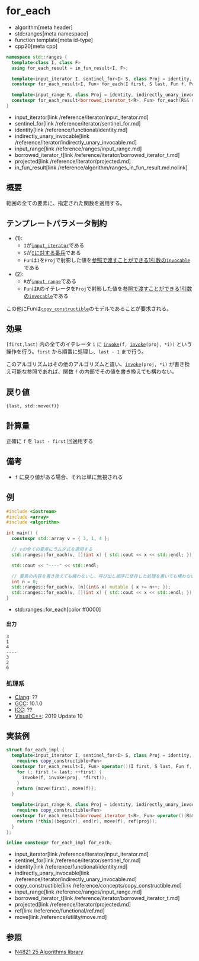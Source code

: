 # for_each
* algorithm[meta header]
* std::ranges[meta namespace]
* function template[meta id-type]
* cpp20[meta cpp]

```cpp
namespace std::ranges {
  template<class I, class F>
  using for_each_result = in_fun_result<I, F>;

  template<input_iterator I, sentinel_for<I> S, class Proj = identity, indirectly_unary_invocable<projected<I, Proj>> Fun>
  constexpr for_each_result<I, Fun> for_each(I first, S last, Fun f, Proj proj = {});                     // (1)

  template<input_range R, class Proj = identity, indirectly_unary_invocable<projected<iterator_t<R>, Proj>> Fun>
  constexpr for_each_result<borrowed_iterator_t<R>, Fun> for_each(R&& r, Fun f, Proj proj = {});          // (2)
}
```
* input_iterator[link /reference/iterator/input_iterator.md]
* sentinel_for[link /reference/iterator/sentinel_for.md]
* identity[link /reference/functional/identity.md]
* indirectly_unary_invocable[link /reference/iterator/indirectly_unary_invocable.md]
* input_range[link /reference/ranges/input_range.md]
* borrowed_iterator_t[link /reference/iterator/borrowed_iterator_t.md]
* projected[link /reference/iterator/projected.md]
* in_fun_result[link /reference/algorithm/ranges_in_fun_result.md.nolink]


## 概要
範囲の全ての要素に、指定された関数を適用する。

## テンプレートパラメータ制約
- (1):
    - `I`が[`input_iterator`](/reference/iterator/input_iterator.md)である
    - `S`が[`I`に対する番兵](/reference/iterator/sentinel_for.md)である
    - `Fun`は`I`を`Proj`で射影した値を[参照で渡すことができる1引数の`invocable`](/reference/iterator/indirectly_unary_invocable.md)である
- (2):
    - `R`が[`input_range`](/reference/ranges/input_range.md)である
    - `Fun`は`R`のイテレータを`Proj`で射影した値を[参照で渡すことができる1引数の`invocable`](/reference/iterator/indirectly_unary_invocable.md)である

この他にFunは[`copy_­constructible`](/reference/concepts/copy_­constructible.md)のモデルであることが要求される。

## 効果
`[first,last)` 内の全てのイテレータ `i` に [`invoke`](/reference/functional/invoke.md)`(f, `[`invoke`](/reference/functional/invoke.md)`(proj, *i))` という操作を行う。`first` から順番に処理し、`last - 1` まで行う。

このアルゴリズムはその他のアルゴリズムと違い、[`invoke`](/reference/functional/invoke.md)`(proj, *i)` が書き換え可能な参照であれば、関数 `f` の内部でその値を書き換えても構わない。


## 戻り値

`{last, std​::​move(f)}`

## 計算量
正確に `f` を `last - first` 回適用する


## 備考
- `f` に戻り値がある場合、それは単に無視される


## 例

```cpp example
#include <iostream>
#include <array>
#include <algorithm>

int main() {
  constexpr std::array v = { 3, 1, 4 };

  // vの全ての要素にラムダ式を適用する
  std::ranges::for_each(v, [](int x) { std::cout << x << std::endl; });

  std::cout << "----" << std::endl;

  // 要素の内容を書き換えても構わないし、呼び出し順序に依存した処理を書いても構わない
  int n = 0;
  std::ranges::for_each(v, [n](int& x) mutable { x += n++; });
  std::ranges::for_each(v, [](int x) { std::cout << x << std::endl; });
}
```
* std::ranges::for_each[color ff0000]

#### 出力
```
3
1
4
----
3
2
6
```


### 処理系
- [Clang](/implementation.md#clang): ??
- [GCC](/implementation.md#gcc): 10.1.0
- [ICC](/implementation.md#icc): ??
- [Visual C++](/implementation.md#visual_cpp): 2019 Update 10


## 実装例
```cpp
struct for_each_impl {
  template<input_iterator I, sentinel_for<I> S, class Proj = identity, indirectly_unary_invocable<projected<I, Proj>> Fun>
    requires copy_­constructible<Fun>
  constexpr for_each_result<I, Fun> operator()(I first, S last, Fun f, Proj proj = {}) {
    for (; first != last; ++first) {
      invoke(f, invoke(proj, *first));
    }
    return {move(first), move(f)};
  }

  template<input_range R, class Proj = identity, indirectly_unary_invocable<projected<iterator_t<R>, Proj>> Fun>
    requires copy_­constructible<Fun>
  constexpr for_each_result<borrowed_iterator_t<R>, Fun> operator()(R&& r, Fun f, Proj proj = {}) {
    return (*this)(begin(r), end(r), move(f), ref(proj));
  }
};

inline constexpr for_each_impl for_each;
```
* input_iterator[link /reference/iterator/input_iterator.md]
* sentinel_for[link /reference/iterator/sentinel_for.md]
* identity[link /reference/functional/identity.md]
* indirectly_unary_invocable[link /reference/iterator/indirectly_unary_invocable.md]
* copy_­constructible[link /reference/concepts/copy_­constructible.md]
* input_range[link /reference/ranges/input_range.md]
* borrowed_iterator_t[link /reference/iterator/borrowed_iterator_t.md]
* projected[link /reference/iterator/projected.md]
* ref[link /reference/functional/ref.md]
* move[link /reference/utility/move.md]


## 参照
- [N4821 25 Algorithms library](https://timsong-cpp.github.io/cppwp/n4861/algorithms)
